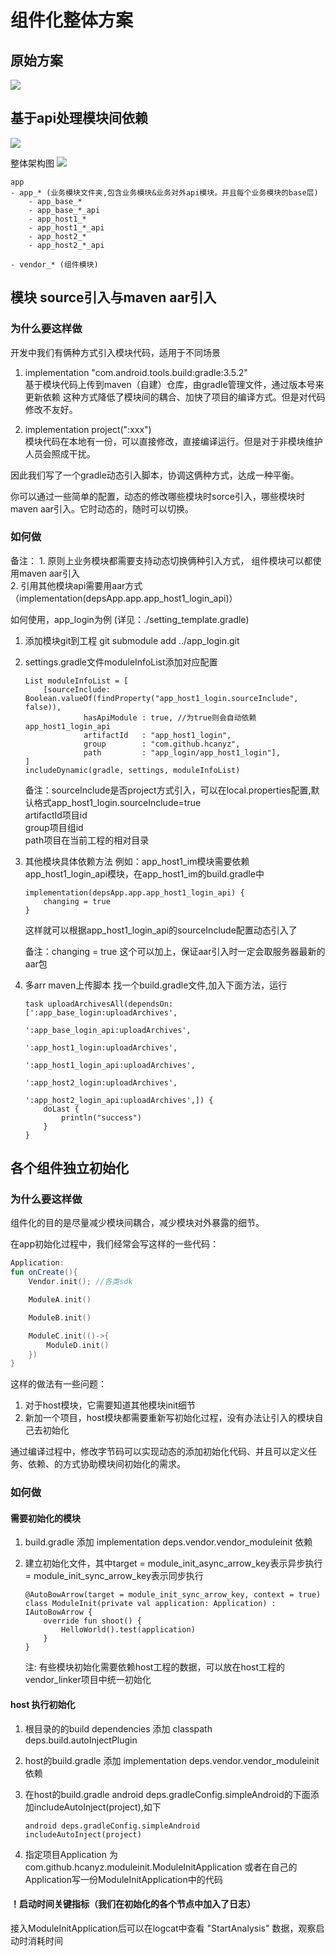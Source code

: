 # 组件化整体方案
## 原始方案
![](./img/api-frame-old.png)


## 基于api处理模块间依赖
![](./img/api-frame-new.png)


整体架构图
![](./img/frame.png)

```
app
- app_* (业务模块文件夹,包含业务模块&业务对外api模块。并且每个业务模块的base层)
    - app_base_*
    - app_base_*_api
    - app_host1_*
    - app_host1_*_api
    - app_host2_*
    - app_host2_*_api

- vendor_* (组件模块)
```

## 模块 source引入与maven aar引入
### 为什么要这样做
开发中我们有俩种方式引入模块代码，适用于不同场景
1. implementation "com.android.tools.build:gradle:3.5.2"   
基于模块代码上传到maven（自建）仓库，由gradle管理文件，通过版本号来更新依赖
这种方式降低了模块间的耦合、加快了项目的编译方式。但是对代码修改不友好。

2. implementation project(":xxx")   
模块代码在本地有一份，可以直接修改，直接编译运行。但是对于非模块维护人员会照成干扰。

因此我们写了一个gradle动态引入脚本，协调这俩种方式，达成一种平衡。

你可以通过一些简单的配置，动态的修改哪些模块时sorce引入，哪些模块时maven aar引入。它时动态的，随时可以切换。


### 如何做
备注：
    1. 原则上业务模块都需要支持动态切换俩种引入方式， 组件模块可以都使用maven aar引入   
    2. 引用其他模块api需要用aar方式（implementation(depsApp.app.app_host1_login_api)）

如何使用，app_login为例 (详见：./setting_template.gradle)
1. 添加模块git到工程 git submodule add ../app_login.git
2. settings.gradle文件moduleInfoList添加对应配置
    ```
    List moduleInfoList = [
        [sourceInclude: Boolean.valueOf(findProperty("app_host1_login.sourceInclude", false)),
                 hasApiModule : true, //为true则会自动依赖app_host1_login_api
                 artifactId   : "app_host1_login",
                 group        : "com.github.hcanyz",
                 path         : "app_login/app_host1_login"],
    ]
    includeDynamic(gradle, settings, moduleInfoList)
    ```
    备注：sourceInclude是否project方式引入，可以在local.properties配置,默认格式app_host1_login.sourceInclude=true   
    artifactId项目id   
    group项目组id   
    path项目在当前工程的相对目录
3. 其他模块具体依赖方法
    例如：app_host1_im模块需要依赖app_host1_login_api模块，在app_host1_im的build.gradle中

    ```
    implementation(depsApp.app.app_host1_login_api) {
        changing = true
    }
    ```
    
    这样就可以根据app_host1_login_api的sourceInclude配置动态引入了
    
    备注：changing = true 这个可以加上，保证aar引入时一定会取服务器最新的aar包
4. 多arr maven上传脚本
    找一个build.gradle文件,加入下面方法，运行
    ```
    task uploadArchivesAll(dependsOn: [':app_base_login:uploadArchives',
                                       ':app_base_login_api:uploadArchives',
                                       ':app_host1_login:uploadArchives',
                                       ':app_host1_login_api:uploadArchives',
                                       ':app_host2_login:uploadArchives',
                                       ':app_host2_login_api:uploadArchives',]) {
        doLast {
            println("success")
        }
    }
    ```

## 各个组件独立初始化
### 为什么要这样做
组件化的目的是尽量减少模块间耦合，减少模块对外暴露的细节。

在app初始化过程中，我们经常会写这样的一些代码：
```kotlin
Application:
fun onCreate(){
    Vendor.init(); //各类sdk

    ModuleA.init()

    ModuleB.init()

    ModuleC.init(()->{
        ModuleD.init()
    })
}
```
这样的做法有一些问题：
1. 对于host模块，它需要知道其他模块init细节
2. 新加一个项目，host模块都需要重新写初始化过程，没有办法让引入的模块自己去初始化

通过编译过程中，修改字节码可以实现动态的添加初始化代码、并且可以定义任务、依赖、的方式协助模块间初始化的需求。

### 如何做
#### 需要初始化的模块
1. build.gradle 添加 implementation deps.vendor.vendor_moduleinit 依赖

2. 建立初始化文件，其中target = module_init_async_arrow_key表示异步执行 = module_init_sync_arrow_key表示同步执行
    ```
    @AutoBowArrow(target = module_init_sync_arrow_key, context = true)
    class ModuleInit(private val application: Application) : IAutoBowArrow {
        override fun shoot() {
            HelloWorld().test(application)
        }
    }
    ```

    注: 有些模块初始化需要依赖host工程的数据，可以放在host工程的vendor_linker项目中统一初始化

#### host 执行初始化
1. 根目录的的build dependencies 添加 classpath deps.build.autoInjectPlugin

2. host的build.gradle 添加 implementation deps.vendor.vendor_moduleinit 依赖

3. 在host的build.gradle  android deps.gradleConfig.simpleAndroid的下面添加includeAutoInject(project),如下
    ```
    android deps.gradleConfig.simpleAndroid
    includeAutoInject(project)
    ```

4. 指定项目Application 为 com.github.hcanyz.moduleinit.ModuleInitApplication
   或者在自己的Application写一份ModuleInitApplication中的代码
       
#### ！启动时间关键指标（我们在初始化的各个节点中加入了日志）
接入ModuleInitApplication后可以在logcat中查看 "StartAnalysis" 数据，观察启动时消耗时间 
